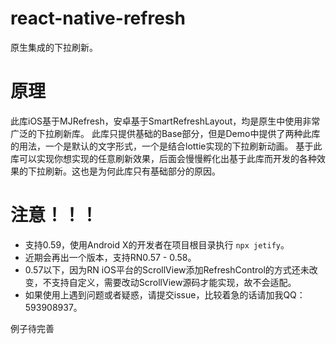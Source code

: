 # react-native-refresh
原生集成的下拉刷新。

# 原理
此库iOS基于MJRefresh，安卓基于SmartRefreshLayout，均是原生中使用非常广泛的下拉刷新库。
此库只提供基础的Base部分，但是Demo中提供了两种此库的用法，一个是默认的文字形式，一个是结合lottie实现的下拉刷新动画。
基于此库可以实现你想实现的任意刷新效果，后面会慢慢孵化出基于此库而开发的各种效果的下拉刷新。这也是为何此库只有基础部分的原因。

# 注意！！！
- 支持0.59，使用Android X的开发者在项目根目录执行 `npx jetify`。
- 近期会再出一个版本，支持RN0.57 - 0.58。
- 0.57以下，因为RN iOS平台的ScrollView添加RefreshControl的方式还未改变，不支持自定义，需要改动ScrollView源码才能实现，故不会适配。
- 如果使用上遇到问题或者疑惑，请提交issue，比较着急的话请加我QQ：593908937。

例子待完善
